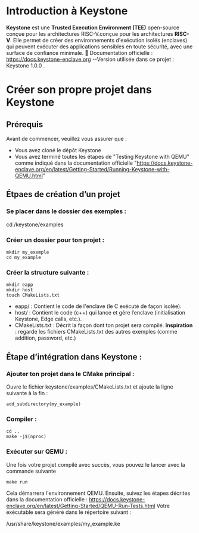 # Introduction à Keystone

**Keystone** est une **Trusted Execution Environment (TEE)** open-source conçue pour les architectures RISC-V.conçue pour les architectures **RISC-V**. Elle permet de créer des environnements d'exécution isolés (enclaves) qui peuvent exécuter des applications sensibles en toute sécurité, avec une surface de confiance minimale.
📄 Documentation officielle : https://docs.keystone-enclave.org  --Version utilisée dans ce projet : Keystone 1.0.0 .

# Créer son propre projet dans Keystone 

## Prérequis

Avant de commencer, veuillez vous assurer que :
- Vous avez cloné le dépôt Keystone
- Vous avez terminé toutes les étapes de "Testing Keystone with QEMU" comme indiqué dans la documentation officielle "https://docs.keystone-enclave.org/en/latest/Getting-Started/Running-Keystone-with-QEMU.html"

## Étpaes de création d’un projet

### Se placer dans le dossier des exemples :

   cd /keystone/examples

### Créer un dossier pour ton projet :

    mkdir my_exemple
    cd my_example

### Créer la structure suivante :

    mkdir eapp
    mkdir host
    touch CMakeLists.txt

- eapp/ : Contient le code de l'enclave (le C exécuté de façon isolée).
- host/ : Contient le code (c++) qui lance et gère l’enclave (initialisation Keystone, Edge calls, etc.).
- CMakeLists.txt : Décrit la façon dont ton projet sera compilé.
**Inspiration** : regarde les fichiers CMakeLists.txt des autres exemples (comme addition, password, etc.)

## Étape d’intégration dans Keystone : 

### Ajouter ton projet dans le CMake principal :

Ouvre le fichier keystone/examples/CMakeLists.txt et ajoute la ligne suivante à la fin :

    add_subdirectory(my_example)

### Compiler :

    cd .. 
    make -j$(nproc)

### Exécuter sur QEMU :

Une fois votre projet compilé avec succès, vous pouvez le lancer avec la commande suivante

    make run 

Cela démarrera l'environnement QEMU. Ensuite, suivez les étapes décrites dans la documentation officielle : https://docs.keystone-enclave.org/en/latest/Getting-Started/QEMU-Run-Tests.html
Votre exécutable sera généré dans le répertoire suivant :

   /usr/share/keystone/examples/my_example.ke
